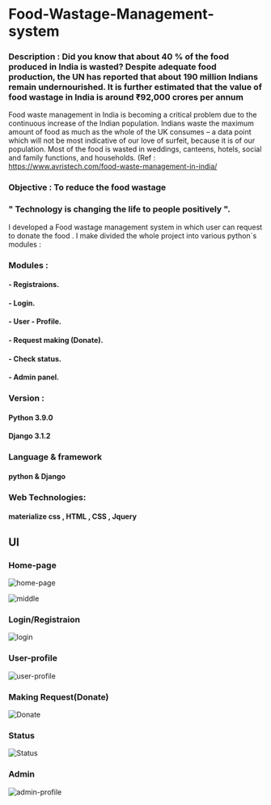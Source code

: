 # Food-Wastage-Management-system

### Description : Did you know that about 40 % of the food produced in India is wasted? Despite adequate food production, the UN has reported that about 190 million Indians remain undernourished. It is further estimated that the value of food wastage in India is around ₹92,000 crores per annum


Food waste management in India is becoming a critical problem due to the continuous increase of the Indian population. Indians waste the maximum amount of food as much as the whole of the UK consumes – a data point which will not be most indicative of our love of surfeit, because it is of our population. Most of the food is wasted in weddings, canteens, hotels, social and family functions, and households.
(Ref : https://www.avristech.com/food-waste-management-in-india/

### Objective : To reduce the food wastage 
### " Technology is changing the life to people positively ".
I developed a Food wastage management system in which user can request to donate the food .
I make divided the whole project into various python`s modules :

### Modules :
#### - Registraions. 
#### - Login.
#### - User - Profile. 
#### - Request making (Donate).
#### - Check status.
#### - Admin panel.

### Version :
#### Python 3.9.0
#### Django 3.1.2

### Language & framework
#### python & Django
### Web Technologies:
#### materialize css  , HTML , CSS , Jquery

## UI
### Home-page
![home-page](https://user-images.githubusercontent.com/45984646/159151764-7ed69edf-92af-4546-880f-51986a9fb61d.JPG)


![middle](https://user-images.githubusercontent.com/45984646/159151797-eab92564-d49b-451f-8284-78a52d0af86f.JPG)

### Login/Registraion 

![login](https://user-images.githubusercontent.com/45984646/159151828-d2d91bd1-0cc1-49d9-901e-689297b292dd.JPG)

### User-profile

![user-profile](https://user-images.githubusercontent.com/45984646/159151851-7f7578b1-d8ef-4a59-a9f2-64c70ce775d0.JPG)

### Making Request(Donate)

![Donate](https://user-images.githubusercontent.com/45984646/159151869-4ec87783-2661-4eb2-b999-9ed985d1e9a9.JPG)

### Status

![Status](https://user-images.githubusercontent.com/45984646/159151896-c77df269-9a76-4254-b3df-6fedecc2021c.JPG)

### Admin

![admin-profile](https://user-images.githubusercontent.com/45984646/159151918-3e05860f-3a04-48f5-92c3-f3b3cbb2abd5.JPG)













